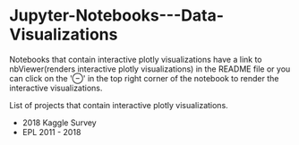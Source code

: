 # Jupyter-Notebooks---Data-Visualizations

Notebooks that contain interactive plotly visualizations have a link to nbViewer(renders interactive plotly visualizations) in the README file or you can click on the '⊖' in the top right corner of the notebook to render the interactive visualizations.

List of projects that contain interactive plotly visualizations.
- 2018 Kaggle Survey
- EPL 2011 - 2018
